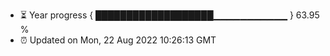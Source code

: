 - ⏳ Year progress { ███████████████████▁▁▁▁▁▁▁▁▁▁▁ } 63.95 %
- ⏰ Updated on Mon, 22 Aug 2022 10:26:13 GMT


